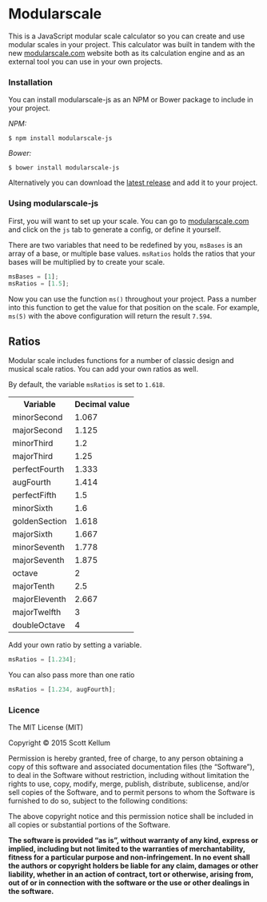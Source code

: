 # Modularscale

This is a JavaScript modular scale calculator so you can create and use modular scales in your project. This calculator was built in tandem with the new [modularscale.com](http://modularscale.com/) website both as its calculation engine and as an external tool you can use in your own projects.

### Installation

You can install modularscale-js as an NPM or Bower package to include in your project.

*NPM:*

```
$ npm install modularscale-js
```

*Bower:*

```
$ bower install modularscale-js
```

Alternatively you can download the [latest release](https://github.com/modularscale/modularscale-js/releases) and add it to your project.

### Using modularscale-js

First, you will want to set up your scale. You can go to [modularscale.com](http://modularscale.com) and click on the `js` tab to generate a config, or define it yourself.

There are two variables that need to be redefined by you, `msBases` is an array of a base, or multiple base values. `msRatios` holds the ratios that your bases will be multiplied by to create your scale.

```js
msBases = [1];
msRatios = [1.5];
```

Now you can use the function `ms()` throughout your project. Pass a number into this function to get the value for that position on the scale. For example, `ms(5)` with the above configuration will return the result `7.594`.

## Ratios

Modular scale includes functions for a number of classic design and musical scale ratios. You can add your own ratios as well.

By default, the variable `msRatios` is set to `1.618`.

<table>

  <tr><th>Variable</th><th>Decimal value</th></tr>

  <tr><td>minorSecond   </td><td> 1.067   </td></tr>
  <tr><td>majorSecond   </td><td> 1.125   </td></tr>
  <tr><td>minorThird    </td><td> 1.2     </td></tr>
  <tr><td>majorThird    </td><td> 1.25    </td></tr>
  <tr><td>perfectFourth </td><td> 1.333   </td></tr>
  <tr><td>augFourth    </td><td> 1.414   </td></tr>
  <tr><td>perfectFifth  </td><td> 1.5     </td></tr>
  <tr><td>minorSixth    </td><td> 1.6     </td></tr>
  <tr><td>goldenSection </td><td> 1.618   </td></tr>
  <tr><td>majorSixth    </td><td> 1.667   </td></tr>
  <tr><td>minorSeventh  </td><td> 1.778   </td></tr>
  <tr><td>majorSeventh  </td><td> 1.875   </td></tr>
  <tr><td>octave        </td><td> 2       </td></tr>
  <tr><td>majorTenth    </td><td> 2.5     </td></tr>
  <tr><td>majorEleventh </td><td> 2.667   </td></tr>
  <tr><td>majorTwelfth  </td><td> 3       </td></tr>
  <tr><td>doubleOctave  </td><td> 4       </td></tr>

</table>

Add your own ratio by setting a variable.

```js
msRatios = [1.234];
```

You can also pass more than one ratio

```js
msRatios = [1.234, augFourth];
```

### Licence

The MIT License (MIT)

Copyright © 2015 Scott Kellum

Permission is hereby granted, free of charge, to any person obtaining a copy of this software and associated documentation files (the “Software”), to deal in the Software without restriction, including without limitation the rights to use, copy, modify, merge, publish, distribute, sublicense, and/or sell copies of the Software, and to permit persons to whom the Software is furnished to do so, subject to the following conditions:

The above copyright notice and this permission notice shall be included in all copies or substantial portions of the Software.

**The software is provided “as is”, without warranty of any kind, express or implied, including but not limited to the warranties of merchantability, fitness for a particular purpose and non-infringement. In no event shall the authors or copyright holders be liable for any claim, damages or other liability, whether in an action of contract, tort or otherwise, arising from, out of or in connection with the software or the use or other dealings in the software.**